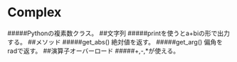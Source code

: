 # Complex　
#####Pythonの複素数クラス。
##文字列
#####printを使うとa+biの形で出力する。
##メソッド
#####get_abs() 絶対値を返す。
#####get_arg() 偏角をradで返す。
##演算子オーバーロード
#####+,-,*が使える。

